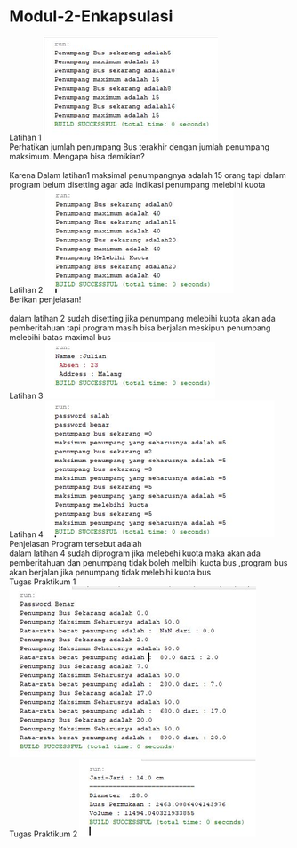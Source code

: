 # Modul-2-Enkapsulasi
Latihan 1
![alt text](https://github.com/Mohammadfani123/Modul-2-Enkapsulasi/blob/master/gambar/Latihan1.JPG)
<br>
Perhatikan jumlah penumpang Bus terakhir dengan jumlah penumpang maksimum. Mengapa bisa demikian?  
<br>
Karena Dalam latihan1 maksimal penumpangnya adalah 15 orang tapi dalam program belum disetting agar ada indikasi penumpang melebihi kuota
<br>
Latihan 2
![alt text](https://github.com/Mohammadfani123/Modul-2-Enkapsulasi/blob/master/gambar/Latihan2.JPG)
<br>
Berikan penjelasan!  
<br>
dalam latihan 2 sudah disetting jika penumpang melebihi kuota akan ada pemberitahuan tapi program masih bisa berjalan meskipun penumpang melebihi
batas maximal bus
<br>
Latihan 3
![alt text](https://github.com/Mohammadfani123/Modul-2-Enkapsulasi/blob/master/gambar/Latihan3.JPG)
<br>
Latihan 4
![alt text](https://github.com/Mohammadfani123/Modul-2-Enkapsulasi/blob/master/gambar/Latihan4.JPG)
<br>
 Penjelasan Program tersebut adalah 
<br>
dalam latihan 4 sudah diprogram jika melebehi kuota maka akan ada pemberitahuan dan penumpang tidak boleh melbihi kuota bus ,program bus akan berjalan
jika penumpang tidak melebihi kuota bus 
<br>
Tugas Praktikum 1
![alt text](https://github.com/Mohammadfani123/Modul-2-Enkapsulasi/blob/master/gambar/TugasPraktikum1.JPG)
<br>
Tugas Praktikum 2
![alt text](https://github.com/Mohammadfani123/Modul-2-Enkapsulasi/blob/master/gambar/TugasPraktikum2.JPG)
